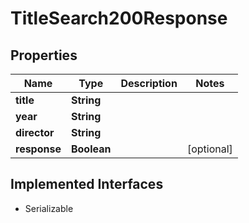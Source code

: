 

# TitleSearch200Response


## Properties

| Name | Type | Description | Notes |
|------------ | ------------- | ------------- | -------------|
|**title** | **String** |  |  |
|**year** | **String** |  |  |
|**director** | **String** |  |  |
|**response** | **Boolean** |  |  [optional] |


## Implemented Interfaces

* Serializable


